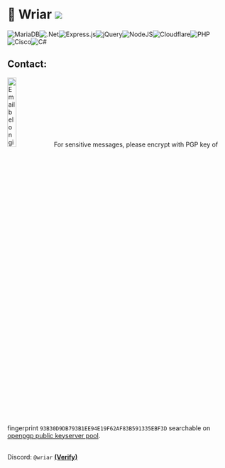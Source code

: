 # 👋 Wriar ![](https://komarev.com/ghpvc/?username=wriar&color=23395d)
![MariaDB](https://img.shields.io/badge/MariaDB-003545?style=for-the-badge&logo=mariadb&logoColor=white)![.Net](https://img.shields.io/badge/.NET-5C2D91?style=for-the-badge&logo=.net&logoColor=white)![Express.js](https://img.shields.io/badge/express.js-%23404d59.svg?style=for-the-badge&logo=express&logoColor=%2361DAFB)![jQuery](https://img.shields.io/badge/jquery-%230769AD.svg?style=for-the-badge&logo=jquery&logoColor=white)![NodeJS](https://img.shields.io/badge/node.js-6DA55F?style=for-the-badge&logo=node.js&logoColor=white)![Cloudflare](https://img.shields.io/badge/Cloudflare-F38020?style=for-the-badge&logo=Cloudflare&logoColor=white)![PHP](https://img.shields.io/badge/php-%23777BB4.svg?style=for-the-badge&logo=php&logoColor=white)![Cisco](https://img.shields.io/badge/cisco-%23049fd9.svg?style=for-the-badge&logo=cisco&logoColor=black)![C#](https://img.shields.io/badge/c%23-%23239120.svg?style=for-the-badge&logo=c-sharp/&logoColor=white)

## Contact:
<img src="https://wriar.github.io/contactLinkM.png" alt="Email belonging to PGP key fingerprint on openpgp" style="width:20%" >
For sensitive messages, please encrypt with PGP key of fingerprint <code>93B30D9DB793B1EE94E19F62AF83B591335EBF3D</code> searchable on <a href="https://keys.openpgp.org" target="_blank" rel="noopener noreferrer">openpgp public keyserver pool</a>.<br><br> 

Discord: ``@wriar``   **[(Verify)](https://wriar.github.io/Email-Contact.txt)**
